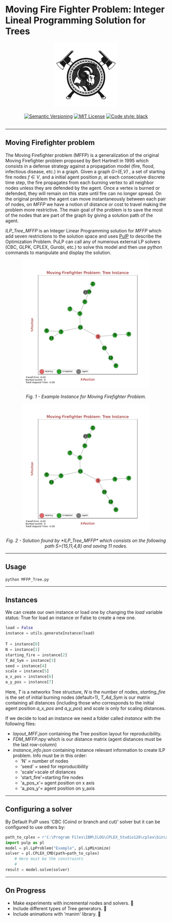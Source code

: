 # Moving Fire Fighter Problem: Integer Lineal Programming Solution for Trees

<p align="center">
    <a href="images/logo_MFFP.png"><img src="images/logo_MFFP.png" width="200"></a>
    <br />
    <br />
    <a href="https://semver.org/"><img src="https://img.shields.io/badge/version-1.0.0-blue" alt="Semantic Versioning"></a>
    <a href="http://choosealicense.com/licenses/mit/"><img src="https://img.shields.io/badge/license-MIT-red.svg?style=flat" alt="MIT License"></a>
    <a href="https://github.com/psf/black"><img src="https://img.shields.io/badge/code%20style-black-000000.svg" alt="Code style: black"></a>   
    <br />
    <br />
</p>

---
## Moving Firefighter problem

The Moving Firefighter problem (MFFP) is a generalization of the original Moving Firefighter problem proposed by Bert Hartnell in 1995 which 
consists in a defense strategy against a propagation model (fire, flood, infectious disease, etc.) in a graph.
Given a graph *G=(E,V)* , a set of starting fire nodes $f \in V$, and a initial agent position *p*, at each consecutive discrete time step, 
the fire propagates from each burning vertex to all neighbor nodes unless they are defended by the agent. Once a vertex is burned or defended, they will
remain on this state until fire can no longer spread. On the original problem the agent can move instantaneously between each pair of nodes, on *MFFP*
we have a notion of distance or cost to travel making the problem more restrictive. The main goal of the problem is to save the most of the nodes that are part of the graph by giving a solution path of the agent.

*ILP_Tree_MFFP* is an Integer Linear Programming solution for *MFFP* which add seven restrictions to the solution space and uses [PulP](https://coin-or.github.io/pulp/) to describe the Optimization Problem. PuLP can call any of numerous external LP solvers (CBC, GLPK, CPLEX, Gurobi, etc.) to solve this model and then use python commands to manipulate and display the solution.


<p align="center">
  <a href="images/frame_0.png"><img src="images/frame_0.png" width="400"></a>
  <p align="center"><em>Fig. 1 - Example Instance for Moving Firefighter Problem.</em></p>  
</p>

<p align="center">
  <a href="images/MFFP_example.gif"><img src="images/MFFP_example.gif" width="400"></a>
  <p align="center"><em>Fig. 2 - Solution found by *ILP_Tree_MFFP* which consists on the following path S={15,11,4,8} and saving 11 nodes.</em></p>  
</p>

---

## Usage

```terminal
python MFFP_Tree.py
```

---

## Instances

We can create our own instance or load one by changing the *load* variable status: True for load an instance or False to create a new one.
```python
load = False
instance = utils.generateInstance(load)

T = instance[0]
N = instance[1]
starting_fire = instance[2]
T_Ad_Sym = instance[3]
seed = instance[4]
scale = instance[5]
a_x_pos = instance[6]
a_y_pos = instance[7]
```
Here, *T* is a networkx Tree structure, *N* is the number of nodes, *starting_fire* is the set of initial burning nodes (default=1), *T_Ad_Sym* is our matrix containing all distances (including those who corresponds to the initial agent position *a_x_pos* and *a_y_pos*) and *scale* is only for scaling distances.

If we decide to load an instance we need a folder called *instance* with the following files:
  - *layout_MFF.json* containing the Tree position layout for reproducibility.
  - *FDM_MFFP.npy* which is our distance matrix (agent distances must be the last row-column)
  - *instance_info.json* containing instance relevant information to create ILP problem. Info must be in this order:
    - 'N' = number of nodes
    - 'seed' = seed for reproducibility
    - 'scale'=scale of distances
    - 'start_fire'=starting fire nodes
    - 'a_pos_x'= agent position on x axis
    - 'a_pos_y'= agent position on y_axis


---
## Configuring a solver

By Default PulP uses 'CBC (Coind or branch and cut)' solver but it can be configured to use others by:

```python
path_to_cplex = r'C:\Program Files\IBM\ILOG\CPLEX_Studio128\cplex\bin\x64_win64\cplex.exe'
import pulp as pl
model = pl.LpProblem("Example", pl.LpMinimize)
solver = pl.CPLEX_CMD(path=path_to_cplex)
    # Here must be the constraints
    #
result = model.solve(solver)
```

---

## On Progress
- Make experiments with incremental nodes and solvers. 🚧
- Include different types of Tree generators. 🚧
- Include animations with 'manim' library. 🚧

